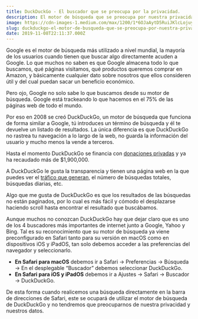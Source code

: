 ```yaml
---
title: DuckDuckGo - El buscador que se preocupa por la privacidad.
description: El motor de búsqueda que se preocupa por nuestra privacidad.
image: https://cdn-images-1.medium.com/max/1200/1*6OJaAytD5RuiJKlcLojuyw.jpeg
slug: duckduckgo-el-motor-de-busqueda-que-se-preocupa-por-nuestra-privacidad
date: 2019-11-08T22:11:37.000Z
---
```



Google es el motor de búsqueda más utilizado a nivel mundial, la mayoría de los usuarios cuando tienen que buscar algo directamente acuden a Google.
Lo que muchos no saben es que Google almacena todo lo que buscamos, qué páginas visitamos, qué productos queremos comprar en Amazon, y básicamente cualquier dato sobre nosotros que ellos consideren útil y del cual puedan sacar un beneficio económico.

Pero ojo, Google no solo sabe lo que buscamos desde su motor de búsqueda.
Google está trackeando lo que hacemos en el 75% de las páginas web de todo el mundo.

Por eso en 2008 se creó DuckDuckGo, un motor de búsqueda que funciona de forma similar a Google, tú introduces un término de búsqueda y él te devuelve un listado de resultados.
La única diferencia es que DuckDuckGo no rastrea tu navegación a lo largo de la web, no guarda la información del usuario y mucho menos la vende a terceros.

Hasta el momento DuckDuckGo se financia con [donaciones privadas](https://duckduckgo.com/donations) y ya ha recaudado más de $1,900,000.

A DuckDuckGo le gusta la transparencia y tienen una página web en la que puedes ver el [tráfico que generan](https://duckduckgo.com/traffic), el número de búsquedas totales, búsquedas diarias, etc.

Algo que me gusta de DuckDuckGo es que los resultados de las búsquedas no están paginados, por lo cual es más fácil y cómodo el desplazarse haciendo scroll hasta encontrar el resultado que buscábamos.

Aunque muchos no conozcan DuckDuckGo hay que dejar claro que es uno de los 4 buscadores más importantes de internet junto a Google, Yahoo y Bing.
Tal es su reconocimiento que su motor de búsqueda ya viene preconfigurado en Safari tanto para su versión en macOS como en dispositivos iOS y iPadOS, tan solo debemos acceder a las preferencias del navegador y seleccionarlo.

- **En Safari para macOS** debemos ir a Safari → Preferencias → Búsqueda → En el desplegable “Buscador” debemos seleccionar DuckDuckGo.
- **En Safari para iOS y iPadOS** debemos ir a Ajustes → Safari → Buscador → DuckDuckGo.

De esta forma cuando realicemos una búsqueda directamente en la barra de direcciones de Safari, este se ocupará de utilizar el motor de búsqueda de DuckDuckGo y no tendremos que preocuparnos de nuestra privacidad y nuestros datos.
